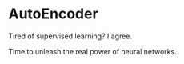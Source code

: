# AutoEncoder

Tired of supervised learning? I agree.

Time to unleash the real power of neural
networks.